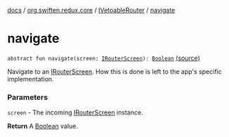 [docs](../../index.md) / [org.swiften.redux.core](../index.md) / [IVetoableRouter](index.md) / [navigate](./navigate.md)

# navigate

`abstract fun navigate(screen: `[`IRouterScreen`](../-i-router-screen.md)`): `[`Boolean`](https://kotlinlang.org/api/latest/jvm/stdlib/kotlin/-boolean/index.html) [(source)](https://github.com/protoman92/KotlinRedux/tree/master/common/common-core/src/main/kotlin/org/swiften/redux/core/Router.kt#L39)

Navigate to an [IRouterScreen](../-i-router-screen.md). How this is done is left to the app's specific implementation.

### Parameters

`screen` - The incoming [IRouterScreen](../-i-router-screen.md) instance.

**Return**
A [Boolean](https://kotlinlang.org/api/latest/jvm/stdlib/kotlin/-boolean/index.html) value.

